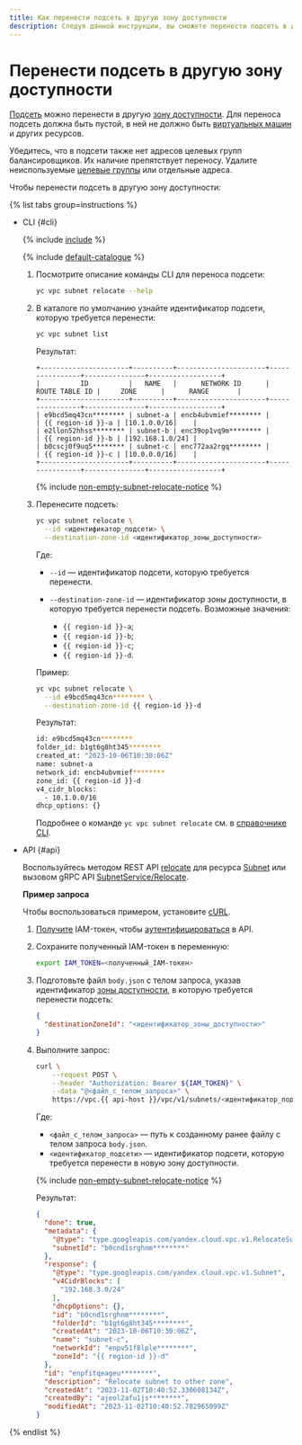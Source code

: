 ```yaml
---
title: Как перенести подсеть в другую зону доступности
description: Следуя данной инструкции, вы сможете перенести подсеть в другую зону доступности.
---
```



# Перенести подсеть в другую зону доступности


[Подсеть](../concepts/network.md) можно перенести в другую [зону доступности](../../overview/concepts/geo-scope.md). Для переноса подсеть должна быть пустой, в ней не должно быть [виртуальных машин](../../glossary/vm.md) и других ресурсов.

Убедитесь, что в подсети также нет адресов целевых групп балансировщиков. Их наличие препятствует переносу. Удалите неиспользуемые [целевые группы](../../network-load-balancer/operations/target-group-delete.md) или отдельные адреса.

Чтобы перенести подсеть в другую зону доступности:

{% list tabs group=instructions %}

- CLI {#cli}

  {% include [include](../../_includes/cli-install.md) %}

  {% include [default-catalogue](../../_includes/default-catalogue.md) %}

  1. Посмотрите описание команды CLI для переноса подсети:

      ```bash
      yc vpc subnet relocate --help
      ```

  1. В каталоге по умолчанию узнайте идентификатор подсети, которую требуется перенести:

      ```bash
      yc vpc subnet list
      ```

      Результат:

      ```text
      +----------------------+----------+----------------------+----------------+---------------+------------------+
      |          ID          |   NAME   |      NETWORK ID      | ROUTE TABLE ID |     ZONE      |      RANGE       |
      +----------------------+----------+----------------------+----------------+---------------+------------------+
      | e9bcd5mq43cn******** | subnet-a | encb4ubvmief******** |                | {{ region-id }}-a | [10.1.0.0/16]    |
      | e2llon52hhss******** | subnet-b | enc39op1vq9m******** |                | {{ region-id }}-b | [192.168.1.0/24] |
      | b0cscj0f9uq5******** | subnet-c | enc772aa2rgq******** |                | {{ region-id }}-c | [10.0.0.0/16]    |
      +----------------------+----------+----------------------+----------------+---------------+------------------+
      ```

      {% include [non-empty-subnet-relocate-notice](../../_includes/compute/subnet-relocate-novms-warning.md) %}

  1. Перенесите подсеть:

      ```bash
      yc vpc subnet relocate \
        --id <идентификатор_подсети> \
        --destination-zone-id <идентификатор_зоны_доступности>
      ```

      Где:
      * `--id` — идентификатор подсети, которую требуется перенести.
      * `--destination-zone-id` — идентификатор зоны доступности, в которую требуется перенести подсеть. Возможные значения:

          * `{{ region-id }}-a`;
          * `{{ region-id }}-b`;
          * `{{ region-id }}-c`;
          * `{{ region-id }}-d`.

      Пример:

      ```bash
      yc vpc subnet relocate \
        --id e9bcd5mq43cn******** \
        --destination-zone-id {{ region-id }}-d
      ```

      Результат:

      ```bash
      id: e9bcd5mq43cn********
      folder_id: b1gt6g8ht345********
      created_at: "2023-10-06T10:30:06Z"
      name: subnet-a
      network_id: encb4ubvmief********
      zone_id: {{ region-id }}-d
      v4_cidr_blocks:
        - 10.1.0.0/16
      dhcp_options: {}
      ```

      Подробнее о команде `yc vpc subnet relocate` см. в [справочнике CLI](../../cli/cli-ref/managed-services/vpc/subnet/relocate.md).

- API {#api}

  Воспользуйтесь методом REST API [relocate](../api-ref/Subnet/relocate.md) для ресурса [Subnet](../api-ref/Subnet/index.md) или вызовом gRPC API [SubnetService/Relocate](../api-ref/grpc/Subnet/relocate.md).

  **Пример запроса**

  Чтобы воспользоваться примером, установите [cURL](https://curl.haxx.se).

  1. [Получите](../../iam/operations/index.md#iam-tokens) IAM-токен, чтобы [аутентифицироваться](../api-ref/authentication.md) в API.

  1. Сохраните полученный IAM-токен в переменную:

      ```bash
      export IAM_TOKEN=<полученный_IAM-токен>
      ```

  1. Подготовьте файл `body.json` с телом запроса, указав идентификатор [зоны доступности](../../overview/concepts/geo-scope.md), в которую требуется перенести подсеть:

      ```json
      {
        "destinationZoneId": "<идентификатор_зоны_доступности>"
      }
      ```

  1. Выполните запрос:

      ```bash
      curl \
          --request POST \
          --header "Authorization: Bearer ${IAM_TOKEN}" \
          --data "@<файл_с_телом_запроса>" \
          https://vpc.{{ api-host }}/vpc/v1/subnets/<идентификатор_подсети>:relocate
      ```

      Где:
      * `<файл_с_телом_запроса>` — путь к созданному ранее файлу с телом запроса `body.json`.
      * `<идентификатор_подсети>` — идентификатор подсети, которую требуется перенести в новую зону доступности.

      {% include [non-empty-subnet-relocate-notice](../../_includes/compute/subnet-relocate-novms-warning.md) %}

      Результат:

      ```json
      {
        "done": true,
        "metadata": {
          "@type": "type.googleapis.com/yandex.cloud.vpc.v1.RelocateSubnetMetadata",
          "subnetId": "b0cnd1srghnm********"
        },
        "response": {
          "@type": "type.googleapis.com/yandex.cloud.vpc.v1.Subnet",
          "v4CidrBlocks": [
            "192.168.3.0/24"
          ],
          "dhcpOptions": {},
          "id": "b0cnd1srghnm********",
          "folderId": "b1gt6g8ht345********",
          "createdAt": "2023-10-06T10:30:06Z",
          "name": "subnet-c",
          "networkId": "enpv51f8lple********",
          "zoneId": "{{ region-id }}-d"
        },
        "id": "enpfitqeageu********",
        "description": "Relocate subnet to other zone",
        "createdAt": "2023-11-02T10:40:52.330608134Z",
        "createdBy": "ajeol2afu1js********",
        "modifiedAt": "2023-11-02T10:40:52.782965099Z"
      }
      ```

{% endlist %}
